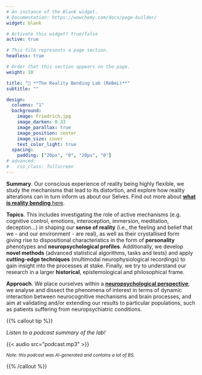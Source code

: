 ```yaml
---
# An instance of the Blank widget.
# Documentation: https://wowchemy.com/docs/page-builder/
widget: blank

# Activate this widget? true/false
active: true

# This file represents a page section.
headless: true

# Order that this section appears on the page.
weight: 10

title: "🧙 **The Reality Bending Lab (ReBeL)**"
subtitle: ""

design:
  columns: "1"
  background:
    image: Friedrich.jpg
    image_darken: 0.33
    image_parallax: true
    image_position: center
    image_size: cover
    text_color_light: true
  spacing:
    padding: ["20px", "0", "20px", "0"]
# advanced:
#   css_class: fullscreen
---
```


**Summary**. Our conscious experience of reality being highly flexible, we study the mechanisms that lead to its distortion, and explore how reality alterations can in turn inform us about our Selves. Find out more about [**what is reality bending** here](https://realitybending.github.io/post/2020-09-28-what_is_realitybending/).

<!-- At a fundamental level, we are interested it what makes us Human. What are the laws that govern our decisions and thoughts. How are we different from a machine, and how do we interact and continue leading meaningful lives in a world full of artificiality. -->

<!-- Though very diverse by their approach, methods or topics, our studies aim to explore the very core of what it is like to **be in the world**. In other words, we study the fundamental levels of consciousness and the Self in relationship with its internal and external environment. -->

**Topics**. This includes investigating the role of active mechanisms (e.g. cognitive control, emotions, interoception, immersion, meditation, deception...) in shaping our **sense of reality** (i.e., the feeling and belief that we - and our environment - are real), as well as their crystallised form giving rise to dispositional characteristics in the form of **personality** phenotypes and **neuropsychological profiles**. Additionally, we develop **novel methods** (advanced statistical algorithms, tasks and tests) and apply **cutting-edge techniques** (multimodal neurophysiological recordings) to gain insight into the processes at stake. Finally, we try to understand our research in a larger **historical**, epistemological and philosophical frame.

**Approach**. We place ourselves within a [**neuropsychological perspective**](https://dominiquemakowski.github.io/post/what_is_neuropsychology/); we analyse and dissect the phenomena of interest in terms of dynamic interaction between neurocognitive mechanisms and brain processes, and aim at validating and/or extending our results to particular populations, such as patients suffering from neuropsychiatric conditions.

{{% callout tip %}}

*Listen to a podcast summary of the lab!*

{{< audio src="podcast.mp3" >}}

<sup>*Note: this podcast was AI-generated and contains a lot of BS.*</sup>

{{% /callout %}}

